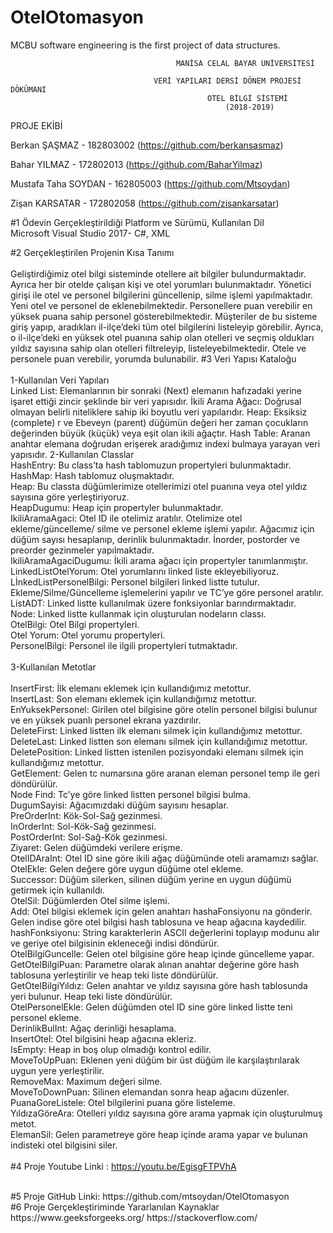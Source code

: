 # OtelOtomasyon

MCBU software engineering is the first project of data structures.

                                         MANİSA CELAL BAYAR ÜNİVERSİTESİ

                                    VERİ YAPILARI DERSİ DÖNEM PROJESİ DÖKÜMANI
                                                OTEL BİLGİ SİSTEMİ
                                                    (2018-2019)

PROJE EKİBİ

Berkan ŞAŞMAZ - 182803002 (https://github.com/berkansasmaz)

Bahar YILMAZ - 172802013 (https://github.com/BaharYilmaz)

Mustafa Taha SOYDAN - 162805003 (https://github.com/Mtsoydan)

Zişan KARSATAR - 172802058 (https://github.com/zisankarsatar)

#1 Ödevin Gerçekleştirildiği Platform ve Sürümü, Kullanılan Dil <br>
Microsoft Visual Studio 2017- C#, XML

#2 Gerçekleştirilen Projenin Kısa Tanımı  <br>  
Geliştirdiğimiz otel bilgi sisteminde otellere ait bilgiler bulundurmaktadır. Ayrıca her bir otelde çalışan kişi ve otel yorumları bulunmaktadır. Yönetici girişi ile otel ve personel bilgilerini güncellenip, silme işlemi yapılmaktadır. Yeni otel ve personel de eklenebilmektedir. Personellere puan verebilir en yüksek puana sahip personel gösterebilmektedir.
Müşteriler de bu sisteme giriş yapıp, aradıkları il-ilçe’deki tüm otel bilgilerini listeleyip görebilir. Ayrıca, o il-ilçe’deki en yüksek otel puanına sahip olan otelleri ve seçmiş oldukları yıldız sayısına sahip olan otelleri filtreleyip, listeleyebilmektedir. Otele ve personele puan verebilir, yorumda bulunabilir.
#3 Veri Yapısı Kataloğu  <br>  
1-Kullanılan Veri Yapıları  <br>
Linked List: Elemanlarının bir sonraki (Next) elemanın hafızadaki yerine işaret ettiği zincir şeklinde bir veri yapısıdır.
İkili Arama Ağacı: Doğrusal olmayan belirli niteliklere sahip iki boyutlu veri yapılarıdır.
Heap: Eksiksiz (complete) r ve Ebeveyn (parent) düğümün değeri her zaman çocukların değerinden büyük (küçük) veya eşit olan ikili ağaçtır.
Hash Table: Aranan anahtar elemana doğrudan erişerek aradığımız indexi bulmaya yarayan veri yapısıdır.
2-Kullanılan Classlar  <br>
HashEntry: Bu class’ta hash tablomuzun propertyleri bulunmaktadır.
<br>HashMap: Hash tablomuz oluşmaktadır.
<br>Heap: Bu classta düğümlerimize otellerimizi otel puanına veya otel yıldız sayısına göre yerleştiriyoruz. 
<br>HeapDugumu: Heap için propertyler bulunmaktadır.
<br>IkiliAramaAgaci: Otel ID ile otelimiz aratılır. Otelimize otel ekleme/güncelleme/ silme ve personel ekleme işlemi yapılır. Ağacımız için düğüm sayısı hesaplanıp, derinlik bulunmaktadır. İnorder, postorder ve preorder gezinmeler yapılmaktadır.
<br>IkiliAramaAgaciDugumu: İkili arama ağacı için propertyler tanımlanmıştır.
<br>LinkedListOtelYorum: Otel yorumlarını linked liste ekleyebiliyoruz.
<br>LİnkedListPersonelBilgi: Personel bilgileri linked listte tutulur. Ekleme/Silme/Güncelleme işlemelerini yapılır ve TC’ye göre personel aratılır.
<br>ListADT: Linked listte kullanılmak üzere fonksiyonlar barındırmaktadır.
<br>Node: Linked listte kullanmak için oluşturulan nodeların classı.
<br>OtelBilgi: Otel Bilgi propertyleri.
<br>Otel Yorum: Otel yorumu propertyleri.
<br>PersonelBilgi: Personel ile ilgili propertyleri tutmaktadır.<br><br>
3-Kullanılan Metotlar  <br>
<br>InsertFirst: İlk elemanı eklemek için kullandığımız metottur.
<br>InsertLast: Son elemanı eklemek için kullandığımız metottur.
<br>EnYuksekPersonel: Girilen otel bilgisine göre otelin personel bilgisi bulunur ve en yüksek puanlı personel ekrana yazdırılır.
<br>DeleteFirst: Linked listten ilk elemanı silmek için kullandığımız metottur.
<br>DeleteLast: Linked listten son elemanı silmek için kullandığımız metottur.
<br>DeletePosition: Linked listten istenilen pozisyondaki elemanı silmek için kullandığımız metottur.
<br>GetElement: Gelen tc numarsına göre aranan eleman personel temp ile geri döndürülür.
<br>Node Find: Tc’ye göre linked listten personel bilgisi bulma.
<br>DugumSayisi: Ağacımızdaki düğüm sayısını hesaplar.
<br>PreOrderInt: Kök-Sol-Sağ gezinmesi.
<br>InOrderInt: Sol-Kök-Sağ gezinmesi.
<br>PostOrderInt: Sol-Sağ-Kök gezinmesi.
<br>Ziyaret: Gelen düğümdeki verilere erişme.
<br>OtelIDAraInt: Otel ID sine göre ikili ağaç düğümünde oteli aramamızı sağlar.
<br>OtelEkle: Gelen değere göre uygun düğüme otel ekleme.
<br>Successor: Düğüm silerken, silinen düğüm yerine en uygun düğümü getirmek için kullanıldı.
<br>OtelSil: Düğümlerden Otel silme işlemi.
<br>Add: Otel bilgisi eklemek için gelen anahtarı hashaFonsiyonu na gönderir. Gelen indise göre otel bilgisi hash tablosuna ve heap ağacına kaydedilir.
<br>hashFonksiyonu: String karakterlerin ASCII değerlerini toplayıp modunu alır ve geriye otel bilgisinin ekleneceği indisi döndürür.
<br>OtelBilgiGuncelle: Gelen otel bilgisine göre heap içinde güncelleme yapar.
<br>GetOtelBilgiPuan: Parametre olarak alınan anahtar değerine göre hash tablosuna yerleştirilir ve heap teki liste döndürülür.
<br>GetOtelBilgiYıldız: Gelen anahtar ve yıldız sayısına göre hash tablosunda yeri bulunur. Heap teki liste döndürülür.
<br>OtelPersonelEkle: Gelen düğümden otel ID sine göre linked listte teni personel ekleme.
<br>DerinlikBulInt: Ağaç derinliği hesaplama.
<br>InsertOtel: Otel bilgisini heap ağacına ekleriz.
<br>IsEmpty: Heap in boş olup olmadığı kontrol edilir.
<br>MoveToUpPuan: Eklenen yeni düğüm bir üst düğüm ile karşılaştırılarak uygun yere yerleştirilir.
<br>RemoveMax: Maximum değeri silme.
<br>MoveToDownPuan: Silinen elemandan sonra heap ağacını düzenler.
<br>PuanaGoreListele: Otel bilgilerini puana göre listeleme.
<br>YıldızaGöreAra: Otelleri yıldız sayısına göre arama yapmak için oluşturulmuş metot.
<br>ElemanSil: Gelen parametreye göre heap içinde arama yapar ve bulunan indisteki otel bilgisini siler.
<br><br>
#4 Proje Youtube Linki : https://youtu.be/EgisgFTPVhA 

<br>
#5 Proje GitHub Linki: https://github.com/mtsoydan/OtelOtomasyon
<br>
#6 Proje Gerçekleştiriminde Yararlanılan Kaynaklar
https://www.geeksforgeeks.org/
https://stackoverflow.com/


